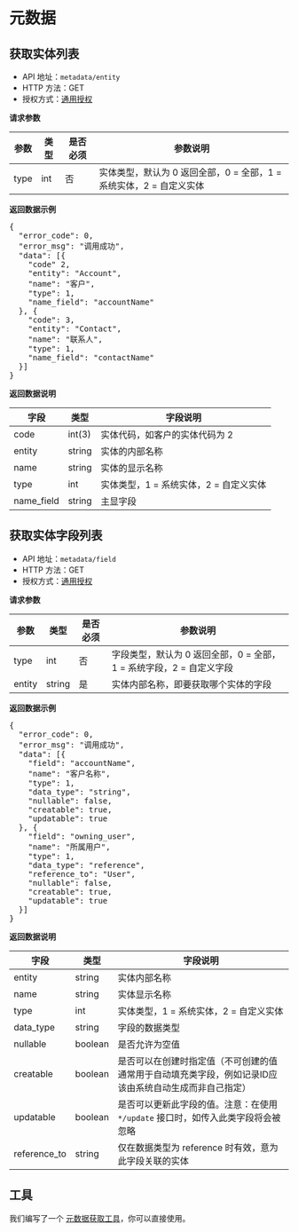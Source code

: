 # 元数据

## 获取实体列表

- API 地址：`metadata/entity`
- HTTP 方法：GET
- 授权方式：[通用授权](auth-intro.html)

**请求参数**
<table>
<thead>
	<tr>
		<th>参数</th>
		<th>类型</th>
		<th>是否必须</th>
		<th>参数说明</th>
	</tr>
</thead>
<tbody>
	<tr>
		<td>type</td>
		<td>int</td>
		<td>否</td>
		<td>实体类型，默认为 0 返回全部，0 = 全部，1 = 系统实体，2 = 自定义实体</td>
	</tr>
</tbody>
</table>

**返回数据示例**

<pre>
{
  "error_code": 0,
  "error_msg": "调用成功",
  "data": [{
    "code" 2,
    "entity": "Account",
    "name": "客户",
    "type": 1,
    "name_field": "accountName"
  }, {
    "code": 3,
    "entity": "Contact",
    "name": "联系人",
    "type": 1,
    "name_field": "contactName"
  }]
}
</pre>

**返回数据说明**
<table>
<thead>
	<tr>
		<th>字段</th>
		<th>类型</th>
		<th>字段说明</th>
	</tr>
</thead>
<tbody>
	<tr>
		<td>code</td>
		<td>int(3)</td>
		<td>实体代码，如客户的实体代码为 2</td>
	</tr>
	<tr>
		<td>entity</td>
		<td>string</td>
		<td>实体的内部名称</td>
	</tr>
    <tr>
		<td>name</td>
		<td>string</td>
		<td>实体的显示名称</td>
	</tr>
    <tr>
		<td>type</td>
		<td>int</td>
		<td>实体类型，1 = 系统实体，2 = 自定义实体</td>
	</tr>
	<tr>
		<td>name_field</td>
		<td>string</td>
		<td>主显字段</td>
	</tr>
</tbody>
</table>

## 获取实体字段列表

- API 地址：`metadata/field`
- HTTP 方法：GET
- 授权方式：[通用授权](auth-intro.html)

**请求参数**
<table>
<thead>
	<tr>
		<th>参数</th>
		<th>类型</th>
		<th>是否必须</th>
		<th>参数说明</th>
	</tr>
</thead>
<tbody>
	<tr>
		<td>type</td>
		<td>int</td>
		<td>否</td>
		<td>字段类型，默认为 0 返回全部，0 = 全部，1 = 系统字段，2 = 自定义字段</td>
	</tr>
    <tr>
		<td>entity</td>
		<td>string</td>
		<td>是</td>
		<td>实体内部名称，即要获取哪个实体的字段</td>
	</tr>
</tbody>
</table>

**返回数据示例**

<pre>
{
  "error_code": 0,
  "error_msg": "调用成功",
  "data": [{
    "field": "accountName",
    "name": "客户名称",
    "type": 1,
    "data_type": "string",
    "nullable": false,
    "creatable": true,
    "updatable": true
  }, {
    "field": "owning_user",
    "name": "所属用户",
    "type": 1,
    "data_type": "reference",
    "reference_to": "User",
    "nullable": false,
    "creatable": true,
    "updatable": true
  }]
}
</pre>

**返回数据说明**
<table>
<thead>
	<tr>
		<th>字段</th>
		<th>类型</th>
		<th>字段说明</th>
	</tr>
</thead>
<tbody>
	<tr>
		<td>entity</td>
		<td>string</td>
		<td>实体内部名称</td>
	</tr>
    <tr>
		<td>name</td>
		<td>string</td>
		<td>实体显示名称</td>
	</tr>
    <tr>
		<td>type</td>
		<td>int</td>
		<td>实体类型，1 = 系统实体，2 = 自定义实体</td>
	</tr>
    <tr>
		<td>data_type</td>
		<td>string</td>
		<td>字段的数据类型</td>
	</tr>
    <tr>
		<td>nullable</td>
		<td>boolean</td>
		<td>是否允许为空值</td>
	</tr>
    <tr>
		<td>creatable</td>
		<td>boolean</td>
		<td>是否可以在创建时指定值（不可创建的值通常用于自动填充类字段，例如记录ID应该由系统自动生成而非自己指定）</td>
	</tr>
    <tr>
		<td>updatable</td>
		<td>boolean</td>
		<td>是否可以更新此字段的值。注意：在使用 <code>*/update</code> 接口时，如传入此类字段将会被忽略</td>
	</tr>
    <tr>
		<td>reference_to</td>
		<td>string</td>
		<td>仅在数据类型为 reference 时有效，意为此字段关联的实体</td>
	</tr>
</tbody>
</table>

## 工具

我们编写了一个 <a href="apitest.html">元数据获取工具</a>，你可以直接使用。